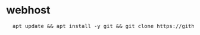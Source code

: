 # webhost

<pre>
  apt update && apt install -y git && git clone https://github.com/zarat/webhost
</pre>
